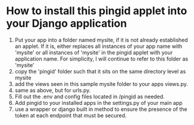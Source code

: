 # How to install this pingid applet into your Django application

1. Put your app into a folder named mysite, if it is not already established an applet. If it is, either replaces all instances of your app name with 'mysite' or all instances of 'mysite' in the pingid applet with your application name. For simplicity, I will continue to refer to this folder as 'mysite'
2. copy the 'pingid' folder such that it sits on the same directory level as mysite
3. add the views seen in this sample mysite folder to your apps views.py.
4. same as above, but for urls.py.
5. Fill out the .env and config files located in /pingid as needed.
6. Add pingid to your installed apps in the settings.py of your main app 
7. use a wrapper or django built in method to ensure the presence of the token at each endpoint that must be secured. 